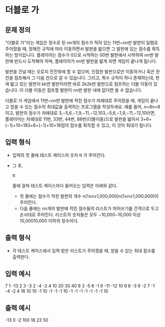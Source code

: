 # 더블로 가

## 문제 정의

"더블로 가"라는 게임은 정수로 된 nn개의 점수가 적혀 있는 11번~nn번 발판이 일렬로 주어졌을 때, 정해진 규칙에 따라 이동하면서 발판을 밟으면 그 발판에 있는 점수를 획득하는 방식입니다. 플레이어는 점수가 0으로 시작하는 00번 발판에서 시작하여 nn번 발판에 반드시 도착해야 하며, 플레이어가 nn번 발판을 밟게 되면 게임이 끝나게 됩니다.

발판을 건널 때는 오로지 전진밖에 할 수 없으며, 인접한 발판으로만 이동하거나 혹은 한 칸을 점프해서 그 다음 칸으로 갈 수 있습니다. 그리고, 특수 규칙이 하나 존재하는데, 현재 밟고 있는 발판이 kk번 발판이라면 바로 2k2k번 발판으로 점프하는 더블 이동이 있습니다. 이 더블 이동은 점프할 발판이 nn번 발판 내에 없다면 쓸 수 없습니다.

더블로 가 게임에서 11번~nn번 발판에 적힌 점수가 차례대로 주어졌을 때, 게임이 끝나고 얻을 수 있는 점수의 최대값을 출력하는 프로그램을 작성하세요. 예를 들어, n=8n=8이고, 발판의 점수가 차례대로 3,−5,6,−1,9,−11,−12,103,−5,6,−1,9,−11,−12,10라면, 플레이어는 차례대로 11번, 33번, 44번, 88번(더블이동)으로 발판을 밟아서 3+6+(−1)+10=183+6+(−1)+10=18점의 점수를 획득할 수 있고, 이 것이 최대가 됩니다.

## 입력 형식

- 입력의 첫 줄에 테스트 케이스의 숫자 tt 가 주어진다.

- 그 후,

   

  

  tt

   

  줄에 걸쳐 테스트 케이스마다 들어오는 입력은 아래와 같다.

  - 첫 줄에는 점수가 적힌 발판의 개수 n(1≤n≤1,000,000)n(1≤n≤1,000,000)이 주어진다.
  - 다음 줄에는 nn개의 발판에 적힌 점수들의 리스트가 띄어쓰기를 간격으로 두고 순서대로 주어진다. 리스트의 숫자들은 모두 −10,000−10,000 이상 10,00010,000 이하의 정수이다.

## 출력 형식

- 각 테스트 케이스에서 입력 받은 리스트가 주어졌을 때, 얻을 수 있는 최대 점수를 출력한다.

## 입력 예시

7
1
-13
2
3 -3
2
-4 -2
4
10 20 30 40
8
3 -5 6 -1 9 -11 -12 10
9
6 -3 9 -2 7 -1 -4 -2 4
16
10 10 -1 10 -1 -1 -1 10 -1 -1 -1 -1 -1 -1 -1 10

## 출력 예시

-13
0
-2
100
18
23
50